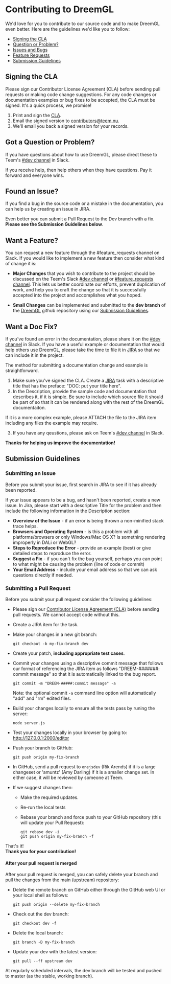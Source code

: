 # Contributing to DreemGL

We'd love for you to contribute to our source code and to make DreemGL even better. Here are the guidelines we'd like you to follow:

 - [Signing the CLA](#cla)
 - [Question or Problem?](#question)
 - [Issues and Bugs](#issue)
 - [Feature Requests](#feature)
 - [Submission Guidelines](#submit)

## <a name="cla"></a> Signing the CLA

Please sign our Contributor License Agreement (CLA) before sending pull requests or making code change suggestions. For any code changes or documentation examples or bug fixes to be accepted, the CLA must be signed. It's a quick process, we promise!

1. Print and sign the [CLA].
2. Email the signed version to contributors@teem.nu.
3. We'll email you back a signed version for your records.


## <a name="question"></a> Got a Question or Problem?

If you have questions about how to use DreemGL, please direct these to Teem's [#dev channel] in Slack. 

If you receive help, then help others when they have questions. Pay it forward and everyone wins.

## <a name="issue"></a> Found an Issue?
If you find a bug in the source code or a mistake in the documentation, you can help us by creating an issue in JIRA. 

Even better you can submit a Pull Request to the Dev branch with a fix.  **Please see the Submission Guidelines below**.

## <a name="feature"></a> Want a Feature?
You can request a new feature through the #feature_requests channel on Slack. If you would like to implement a new feature then consider what kind of change it is:

* **Major Changes** that you wish to contribute to the project should be discussed on the Teem's Slack [#dev channel] or  [#feature_requests channel].  This lets us better coordinate our efforts, prevent duplication of work, and help you to craft the change so that it is successfully accepted into the project and accomplishes what you hoped.


* **Small Changes** can be implemented and submitted to the **dev branch** of the [DreemGL] github repository using our [Submission Guidelines](#submit).

## <a name="docs"></a> Want a Doc Fix?
If you've found an error in the documentation, please share it on the [#dev channel] in Slack. If you have a useful example or documentation that would help others use DreemGL, please take the time to file it in [JIRA] so that we can include it in the project. 

The method for submitting a documentation change and example is straightforward. 
1. Make sure you've signed the CLA. Create a [JIRA] task with a descriptive title that has the preface: "DOC: put your title here". 
2. In the Description, provide the sample code and documentation that describes it, if it is simple. Be sure to include which source file it should be part of so that it can be rendered along with the rest of the DreemGL documentaiton. 

If it is a more complex example, please ATTACH the file to the JIRA item including any files the example may require. 

3. If you have any qeustions, please ask on Teem's [#dev channel] in Slack. 

**Thanks for helping us improve the documentation!**


## <a name="submit"></a> Submission Guidelines

### Submitting an Issue
Before you submit your issue, first search in JIRA to see if it has already been reported. 

If your issue appears to be a bug, and hasn't been reported, create a new issue. In Jira, please start with a descriptive Title for the problem and then include the following information in the Description section:

* **Overview of the Issue** - if an error is being thrown a non-minified stack trace helps.
* **Browsers and Operating System** - is this a problem with all platforms/browsers or only Windows/Mac OS X? Is something rendering improperly in DALi or WebGL? 
* **Steps to Reproduce the Error** - provide an example (best) or give detailed steps to reproduce the error.
* **Suggest a Fix** - if you can't fix the bug yourself, perhaps you can point to what might be causing the problem (line of code or commit)
* **Your Email Address** - include your email address so that we can ask questions directly if needed.


### Submitting a Pull Request
Before you submit your pull request consider the following guidelines:

* Please sign our [Contributor License Agreement (CLA)](#cla) before sending pull requests. We cannot accept code without this.
* Create a JIRA item for the task.
* Make your changes in a new git branch:

     ```shell
     git checkout -b my-fix-branch dev
     ```

* Create your patch, **including appropriate test cases**.
* Commit your changes using a descriptive commit message that follows our format of referencing the JIRA item as follows "DREEM-#######: commit message" so that it is automatically linked to the bug report. 

     ```shell
     git commit -m "DREEM-#####:commit message" -a
     ```
  Note: the optional commit `-a` command line option will automatically "add" and "rm" edited files.

* Build your changes locally to ensure all the tests pass by runing the server:

    ```shell
    node server.js
    ```

* Test your changes locally in your browser by going to:  http://127.0.0.1:2000/editor 

* Push your branch to GitHub:

    ```shell
    git push origin my-fix-branch
    ```

* In GitHub, send a pull request to `onejsdev` (Rik Arends) if it is a large changeset or 'amuntz' (Amy Darling) if it is a smaller change set. In either case, it will be reviewed by someone at Teem.

* If we suggest changes then:
  * Make the required updates.
  * Re-run the local tests
  * Rebase your branch and force push to your GitHub repository (this will update your Pull Request):

    ```shell
    git rebase dev -i
    git push origin my-fix-branch -f
    ```
That's it!    
**Thank you for your contribution!**

#### After your pull request is merged

After your pull request is merged, you can safely delete your branch and pull the changes from the main (upstream) repository:

* Delete the remote branch on GitHub either through the GitHub web UI or your local shell as follows:

    ```shell
    git push origin --delete my-fix-branch
    ```

* Check out the dev branch:

    ```shell
    git checkout dev -f
    ```

* Delete the local branch:

    ```shell
    git branch -D my-fix-branch
    ```

* Update your dev with the latest version:

    ```shell
    git pull --ff upstream dev
    ```
At regularly scheduled intervals, the dev branch will be tested and pushed to master (as the stable, working branch). 


[JIRA]: https://dreem2.atlassian.net
[#dev channel]: https://teem.slack.com/messages/dev/files/F0CR81Y4C/
[#feature_requests channel]: https://teem.slack.com/messages/feature_requests/files/F0CR81Y4C/
[commit-message-format]: https://docs.google.com/document/d/1QrDFcIiPjSLDn3EL15IJygNPiHORgU1_OOAqWjiDU5Y/edit#
[DreemGL]: https://github.com/teem2/dreemgl
[CLA]: https://github.com/teem2/dreemgl/CLA.pdf 
